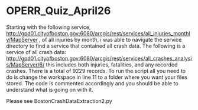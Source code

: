 # OPERR_Quiz_April26
Starting with the following service, http://gpd01.cityofboston.gov:6080/arcgis/rest/services/all_injuries_monthly/MapServer , of
all injuries by month, i was able to navigate the service directory to find a service that contained all crash data. 
The following is a service of all crash data: http://gpd01.cityofboston.gov:6080/arcgis/rest/services/all_crashes_analysis/MapServer/6/
this includes both injuries, fatalities, and any recorded crashes.
There is a total of 9229 records. To run the script all you need to do is change the workspace in line 11 to a folder where you want your
files stored.
The code is commented accordingly and you should be able to understand what is going on with it.

Please see BostonCrashDataExtraction2.py
